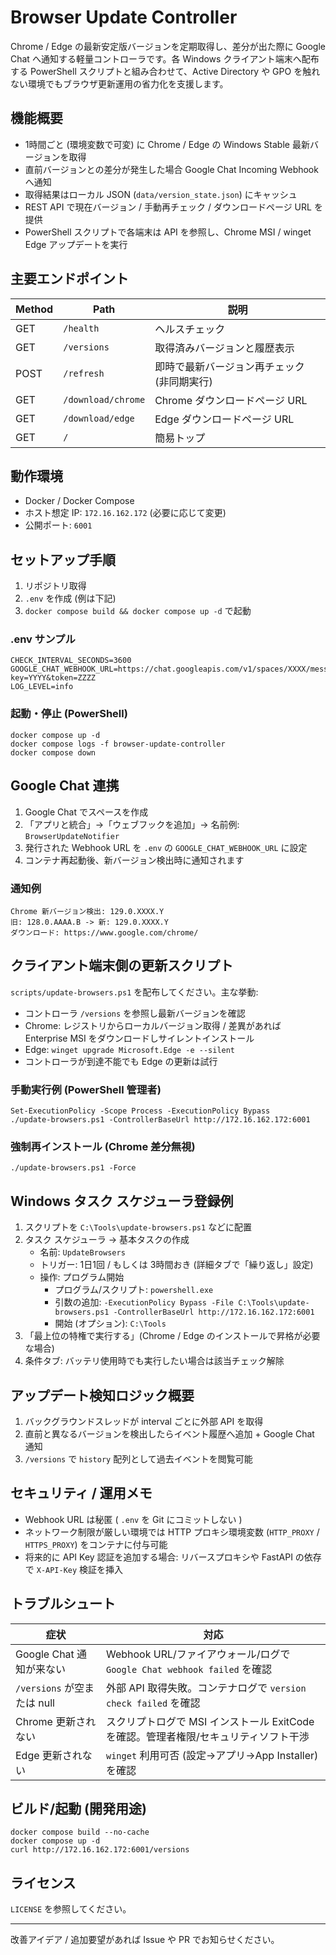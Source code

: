 ﻿# Browser Update Controller

Chrome / Edge の最新安定版バージョンを定期取得し、差分が出た際に Google Chat へ通知する軽量コントローラです。各 Windows クライアント端末へ配布する PowerShell スクリプトと組み合わせて、Active Directory や GPO を触れない環境でもブラウザ更新運用の省力化を支援します。

## 機能概要
- 1時間ごと (環境変数で可変) に Chrome / Edge の Windows Stable 最新バージョンを取得
- 直前バージョンとの差分が発生した場合 Google Chat Incoming Webhook へ通知
- 取得結果はローカル JSON (`data/version_state.json`) にキャッシュ
- REST API で現在バージョン / 手動再チェック / ダウンロードページ URL を提供
- PowerShell スクリプトで各端末は API を参照し、Chrome MSI / winget Edge アップデートを実行

## 主要エンドポイント
| Method | Path               | 説明                                        |
| ------ | ------------------ | ------------------------------------------- |
| GET    | `/health`          | ヘルスチェック                              |
| GET    | `/versions`        | 取得済みバージョンと履歴表示                |
| POST   | `/refresh`         | 即時で最新バージョン再チェック (非同期実行) |
| GET    | `/download/chrome` | Chrome ダウンロードページ URL               |
| GET    | `/download/edge`   | Edge ダウンロードページ URL                 |
| GET    | `/`                | 簡易トップ                                  |

## 動作環境
- Docker / Docker Compose
- ホスト想定 IP: `172.16.162.172` (必要に応じて変更)
- 公開ポート: `6001`

## セットアップ手順
1. リポジトリ取得
2. `.env` を作成 (例は下記)
3. `docker compose build && docker compose up -d` で起動

### .env サンプル
```
CHECK_INTERVAL_SECONDS=3600
GOOGLE_CHAT_WEBHOOK_URL=https://chat.googleapis.com/v1/spaces/XXXX/messages?key=YYYY&token=ZZZZ
LOG_LEVEL=info
```

### 起動・停止 (PowerShell)
```
docker compose up -d
docker compose logs -f browser-update-controller
docker compose down
```

## Google Chat 連携
1. Google Chat でスペースを作成
2. 「アプリと統合」→「ウェブフックを追加」→ 名前例: `BrowserUpdateNotifier`
3. 発行された Webhook URL を `.env` の `GOOGLE_CHAT_WEBHOOK_URL` に設定
4. コンテナ再起動後、新バージョン検出時に通知されます

### 通知例
```
Chrome 新バージョン検出: 129.0.XXXX.Y
旧: 128.0.AAAA.B -> 新: 129.0.XXXX.Y
ダウンロード: https://www.google.com/chrome/
```

## クライアント端末側の更新スクリプト
`scripts/update-browsers.ps1` を配布してください。主な挙動:
- コントローラ `/versions` を参照し最新バージョンを確認
- Chrome: レジストリからローカルバージョン取得 / 差異があれば Enterprise MSI をダウンロードしサイレントインストール
- Edge: `winget upgrade Microsoft.Edge -e --silent`
- コントローラが到達不能でも Edge の更新は試行

### 手動実行例 (PowerShell 管理者)
```
Set-ExecutionPolicy -Scope Process -ExecutionPolicy Bypass
./update-browsers.ps1 -ControllerBaseUrl http://172.16.162.172:6001
```

### 強制再インストール (Chrome 差分無視)
```
./update-browsers.ps1 -Force
```

## Windows タスク スケジューラ登録例
1. スクリプトを `C:\Tools\update-browsers.ps1` などに配置
2. タスク スケジューラ → 基本タスクの作成
	 - 名前: `UpdateBrowsers`
	 - トリガー: 1日1回 / もしくは 3時間おき (詳細タブで「繰り返し」設定)
	 - 操作: プログラム開始
		 - プログラム/スクリプト: `powershell.exe`
		 - 引数の追加: `-ExecutionPolicy Bypass -File C:\Tools\update-browsers.ps1 -ControllerBaseUrl http://172.16.162.172:6001`
		 - 開始 (オプション): `C:\Tools`
3. 「最上位の特権で実行する」(Chrome / Edge のインストールで昇格が必要な場合)
4. 条件タブ: バッテリ使用時でも実行したい場合は該当チェック解除

## アップデート検知ロジック概要
1. バックグラウンドスレッドが interval ごとに外部 API を取得
2. 直前と異なるバージョンを検出したらイベント履歴へ追加 + Google Chat 通知
3. `/versions` で `history` 配列として過去イベントを閲覧可能

## セキュリティ / 運用メモ
- Webhook URL は秘匿 ( `.env` を Git にコミットしない )
- ネットワーク制限が厳しい環境では HTTP プロキシ環境変数 (`HTTP_PROXY` / `HTTPS_PROXY`) をコンテナに付与可能
- 将来的に API Key 認証を追加する場合: リバースプロキシや FastAPI の依存で `X-API-Key` 検証を挿入

## トラブルシュート
| 症状                        | 対応                                                                                 |
| --------------------------- | ------------------------------------------------------------------------------------ |
| Google Chat 通知が来ない    | Webhook URL/ファイアウォール/ログで `Google Chat webhook failed` を確認              |
| `/versions` が空または null | 外部 API 取得失敗。コンテナログで `version check failed` を確認                      |
| Chrome 更新されない         | スクリプトログで MSI インストール ExitCode を確認。管理者権限/セキュリティソフト干渉 |
| Edge 更新されない           | `winget` 利用可否 (設定→アプリ→App Installer) を確認                                 |

## ビルド/起動 (開発用途)
```
docker compose build --no-cache
docker compose up -d
curl http://172.16.162.172:6001/versions
```

## ライセンス
`LICENSE` を参照してください。

---
改善アイデア / 追加要望があれば Issue や PR でお知らせください。

